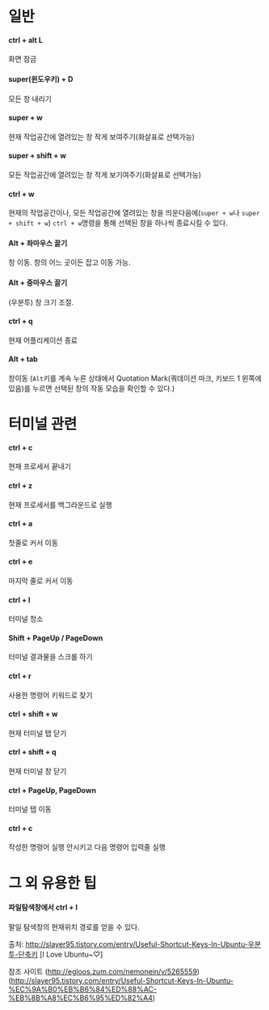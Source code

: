 # 일반

#### ctrl + alt L
화면 잠금

#### super(윈도우키) + D
모든 창 내리기

#### super + w
현재 작업공간에 열려있는 창 작게 보여주기(화살표로 선택가능)

#### super + shift + w
모든 작업공간에 열려있는 창 적게 보기여주기(화살표로 선택가능)

#### ctrl + w
현재의 작업공간이나, 모든 작업공간에 열려있는 창을 띄운다음에(`super + w`나 `super + shift + w`)
`ctrl + w`명령을 통해 선택된 창을 하나씩 종료시킬 수 있다.

#### Alt + 좌마우스 끌기
창 이동. 창의 어느 곳이든 잡고 이동 가능.

#### Alt + 중마우스 끌기
(우분투) 창 크기 조절.

#### ctrl + q
현재 어플리케이션 종료

#### Alt + tab
창이동 (`Alt`키를 계속 누른 상태에서 Quotation Mark(쿼데이션 마크, 키보드 1 왼쪽에 있음)를 누르면 선택된 창의 작동 모습을 확인할 수 있다.)



# 터미널 관련

#### ctrl + c
현재 프로세서 끝내기

#### ctrl + z
현재 프로세서를 백그라운드로 실행

#### ctrl + a
첫줄로 커서 이동

#### ctrl + e
마지막 줄로 커서 이동

#### ctrl + l
터미널 청소

#### Shift + PageUp / PageDown
터미널 결과물을 스크롤 하기

#### ctrl + r
사용한 명령어 키워드로 찾기

#### ctrl + shift + w
현재 터미널 탭 닫기

#### ctrl + shift + q
현재 터미널 창 닫기

#### ctrl + PageUp, PageDown
터미널 탭 이동

#### ctrl + c
작성한 명령어 실행 안시키고 다음 명령어 입력줄 실행

# 그 외 유용한 팁

#### 파일탐색창에서 ctrl + l
팔일 탐색창의 현재위치 경로를 얻을 수 있다.


출처: http://slayer95.tistory.com/entry/Useful-Shortcut-Keys-In-Ubuntu-우분투-단축키 [I Love Ubuntu~♡]

참조 사이트
(http://egloos.zum.com/nemonein/v/5265559)
(http://slayer95.tistory.com/entry/Useful-Shortcut-Keys-In-Ubuntu-%EC%9A%B0%EB%B6%84%ED%88%AC-%EB%8B%A8%EC%B6%95%ED%82%A4)
